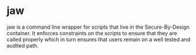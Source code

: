 # jaw

jaw is a command line wrapper for scripts that live in the Secure-By-Design container. It enforces constraints on the scripts
to ensure that they are called properly which in turn ensures that users remain on a well tested and audited path.
